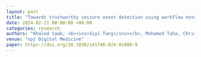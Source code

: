 ```yaml
---
layout: post
title: "Towards trustworthy seizure onset detection using workflow notes" 
date: 2024-02-21 00:00:00 +08:00
categories: research
authors: "Khaled Saab, <b><ins>Siyi Tang</ins></b>, Mohamed Taha, Christopher Lee-Messer, Christopher Re, Daniel L. Rubin"
venue: "npj Digital Medicine"
paper: https://doi.org/10.1038/s41746-024-01008-9 
---
```

